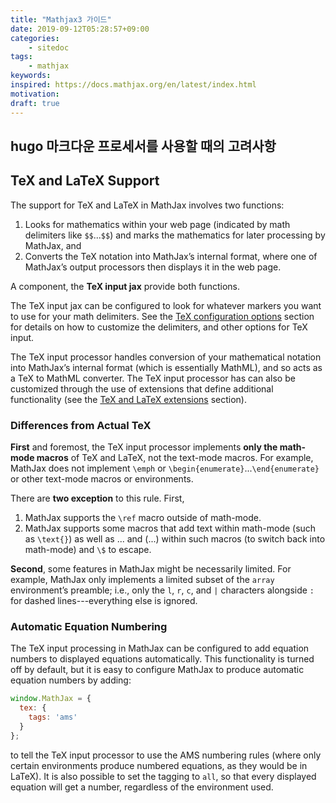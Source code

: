 ```yaml
---
title: "Mathjax3 가이드"
date: 2019-09-12T05:28:57+09:00
categories:
    - sitedoc
tags:
    - mathjax
keywords:
inspired: https://docs.mathjax.org/en/latest/index.html
motivation:
draft: true
---
```


## hugo 마크다운 프로세서를 사용할 때의 고려사항

## TeX and LaTeX Support

The support for TeX and LaTeX in MathJax involves two functions:

1. Looks for mathematics within your web page (indicated by math delimiters like `$$`...`$$`) and marks the mathematics for later processing by MathJax, and
2. Converts the TeX notation into MathJax’s internal format, where one of MathJax’s output processors then displays it in the web page.

A component, the **TeX input jax** provide both functions.

The TeX input jax can be configured to look for whatever markers you want to use for your math delimiters. See the [TeX configuration options](https://docs.mathjax.org/en/latest/options/input/tex.html#tex-options) section for details on how to customize the delimiters, and other options for TeX input.

The TeX input processor handles conversion of your mathematical notation into MathJax’s internal format (which is essentially MathML), and so acts as a TeX to MathML converter. The TeX input processor has can also be customized through the use of extensions that define additional functionality (see the [TeX and LaTeX extensions](https://docs.mathjax.org/en/latest/input/tex/extensions.html#tex-extensions) section).

### Differences from Actual TeX

**First** and foremost, the TeX input processor implements **only the math-mode macros** of TeX and LaTeX, not the text-mode macros.
For example, MathJax does not implement `\emph` or `\begin{enumerate}`...`\end{enumerate}` or other text-mode macros or environments.

There are **two exception** to this rule. First,

1. MathJax supports the `\ref` macro outside of math-mode.
2. MathJax supports some macros that add text within math-mode (such as `\text{}`) as well as $...$ and \(...\) within such macros (to switch back into math-mode) and `\$` to escape.

**Second**, some features in MathJax might be necessarily limited. For example, MathJax only implements a limited subset of the `array` environment’s preamble; i.e., only the `l`, `r`, `c`, and `|` characters alongside `:` for dashed lines---everything else is ignored.

### Automatic Equation Numbering

The TeX input processing in MathJax can be configured to add equation numbers to displayed equations automatically. This functionality is turned off by default, but it is easy to configure MathJax to produce automatic equation numbers by adding:

```js
window.MathJax = {
  tex: {
    tags: 'ams'
  }
};
```

to tell the TeX input processor to use the AMS numbering rules (where only certain environments produce numbered equations, as they would be in LaTeX). It is also possible to set the tagging to `all`, so that every displayed equation will get a number, regardless of the environment used.

